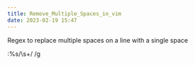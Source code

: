 ```yaml
---
title: Remove_Multiple_Spaces_in_vim
date: 2023-02-19 15:47
---
```

Regex to replace multiple spaces on a line with a single space

:%s/\s\+/ /g
